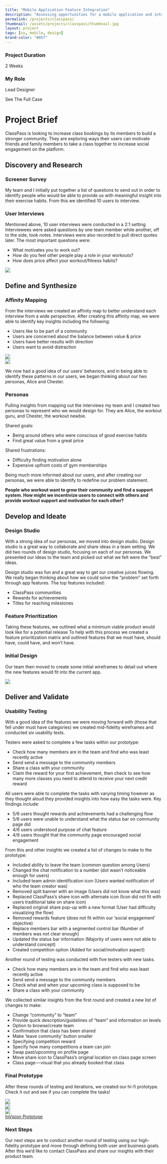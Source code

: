 ```yaml
---
title: "Mobile Application Feature Integration"
description: "Assessing opportunities for a mobile application and integrating them into the current mobile app."
permalink: /projects/classpass/
thumbnail: /assets/projects/classpass/thumbnail.jpg
layout: project
tags: [ux, mobile, design]
brand-color: "#05f"
---
```

<div id="hero" style="background-image: url({{ page.thumbnail }});"></div>
<div class="overview wrap">
  <div class="container">
    <div>
      <h3>Project Duration</h3>
      <p>2 Weeks</p>
    </div>
    <div>
      <h3>My Role</h3>
      <p>Lead Designer</p>
    </div>
    <div>
      <a class="btn disabled" style="background-color:{{ page.brand-color }};">See The Full Case</a>
    </div>
  </div>
</div>
<div class="brief wrap" style="background-color:{{ page.brand-color }};">
  <div class="container">
    <h1>Project Brief</h1>
    <p>
      ClassPass is looking to increase class bookings by its members to build a stronger community. They are exploring ways their users can motivate friends and family members to take a class together to increase social engagement on the platform.
    </p>
  </div>
</div>
<div class="article wrap">
  <div class="container">
    <div class="row">
      <div>
        <h2 class="sticky" style="color:{{ page.brand-color }}">Discovery and Research</h2>
      </div>
      <div>
        <h3>Screener Survey</h3>
        <p>
          My team and I initially put together a list of questions to send out in order to identify people who would be able to provide us with meaningful insight into their exercise habits. From this we identified 10 users to interview.
        </p>
        <h3>User Interviews</h3>
        <p>
          Mentioned above, 10 user interviews were conducted in a 2:1 setting. Interviewees were asked questions by one team member while another, off to the side, took notes. Interviews were also recorded to pull direct quotes later. The most important questions were:
        </p>
        <ul>
          <li>What motivates you to work out?</li>
          <li>How do you feel other people play a role in your workouts?</li>
          <li>How does price affect your workout/fitness habits?</li>
        </ul>
        <img src="/assets/projects/classpass/interview.jpg">
      </div>
    </div>
    <div class="row">
      <div>
        <h2 style="color:{{ page.brand-color }}">Define and Synthesize</h2>
      </div>
      <div>
        <h3>Affinity Mapping</h3>
        <p>
          From the interviews we created an affinity map to better understand each interview from a wide perspective. After creating this affinity map, we were able to identify key insights including the following:
        </p>
        <ul>
          <li>Users like to be part of a community</li>
          <li>Users are concerned about the balance between value & price</li>
          <li>Users have better results with direction</li>
          <li>Users want to avoid distraction</li>
        </ul>
        <div class="double">
          <div>
            <img src="/assets/projects/classpass/map2.jpg">
          </div>
          <div>
            <img src="/assets/projects/classpass/map.jpg">
          </div>
        </div>
        <p>
          We now had a good idea of our users’ behaviors, and in being able to identify these patterns in our users, we began thinking about our two personas, Alice and Chester.
        </p>
        <h3>Personas</h3>
        <p>
          Pulling insights from mapping out the interviews my team and I created two personas to represent who we would design for. They are Alice, the workout guru, and Chester, the workout newbie.
        </p>
        <div class="double">
          <div>
          <p>
            Shared goals:
          </p>
          <ul>
            <li>Being around others who were conscious of good exercise habits</li>
            <li>Find great value from a great price</li>
          </ul>
          </div>
          <div>
            <p>
              Shared frustrations:
            </p>
            <ul>
              <li>Difficulty finding motivation alone</li>
              <li>Expensive upfront costs of gym memberships</li>
            </ul>
          </div>
        </div>
        <p>
          Being much more informed about our users, and after creating our personas, we were able to identify to redefine our problem statement.
        </p>
        <p>
          <strong>People who workout want to grow their community and find a support system. How might we incentivize users to connect with others and provide workout support and motivation for each other?</strong>
        </p>
      </div>
    </div>
    <div class="row">
      <div>
        <h2 style="color:{{ page.brand-color }}">Develop and Ideate</h2>
      </div>
      <div>
        <h3>Design Studio</h3>
        <p>
          With a strong idea of our personas, we moved into design studio. Design studio is a great way to collaborate and share ideas in a team setting. We did two rounds of design studio, focusing on each of our personas. We presented our ideas to the team and picked out what we felt were the “best” ideas.
        </p>
        <p>
          Design studio was fun and a great way to get our creative juices flowing. We really began thinking about how we could solve the “problem” set forth through app features. The top features included:
        </p>
        <ul>
          <li>ClassPass communities</li>
          <li>Rewards for achievements</li>
          <li>Titles for reaching milestones</li>
        </ul>
        <h3>Feature Prioritization</h3>
        <p>
          Taking these features, we outlined what a minimum viable product would look like for a potential release
          To help with this process we created a feature prioritization matrix and outlined features that we must have, should have, could have, and won’t have.
        </p>
        <h3>Initial Design</h3>
        <p>
          Our team then moved to create some initial wireframes to detail out where the new features would fit into the current app.
        </p>
        <img src="/assets/projects/classpass/studio.jpg">
      </div>
    </div>
    <div class="row">
      <div>
        <h2 style="color:{{ page.brand-color }}">Deliver and Validate</h2>
      </div>
      <div>
        <h3>Usability Testing</h3>
        <p>
          With a good idea of the features we were moving forward with (those that fell under must have categories) we created mid-fidelity wireframes and conducted six usability tests.
        </p>
        <div class="double">
          <div>
            <p>
              Testers were asked to complete a few tasks within our prototype:
            </p>
            <ul>
              <li>Check how many members are in the team and find who was least recently active</li>
              <li>Send send a message to the community members</li>
              <li>Share a class with your community</li>
              <li>Claim the reward for your first achievement, then check to see how many more classes you need to attend to receive your next credit reward</li>
            </ul>
          </div>
          <div>
            <p>
              All users were able to complete the tasks with varying timing however as they thought aloud they provided insights into how easy the tasks were. Key findings include:
            </p>
            <ul>
              <li>5/6 users thought rewards and achievements had a challenging flow</li>
              <li>5/6 users were unable to understand what the status bar on community page did</li>
              <li>4/6 users understood purpose of chat feature</li>
              <li>4/6 users thought that the community page encouraged social engagement</li>
            </ul>
          </div>
        </div>
        <p>
          From this and other insights we created a list of changes to make to the prototype:
        </p>
        <ul>
          <li>Included ability to leave the team (common question among Users)</li>
          <li>Changed the chat notification to a number (dot wasn’t noticeable enough for users)</li>
          <li>Included team admin identification icon (Users wanted notification of who the team creator was)</li>
          <li>Removed split banner with an image (Users did not know what this was)</li>
          <li>Replaced ClassPass’s share icon with alternate icon (Icon did not fit with users traditional take on share icon)</li>
          <li>Replaced original share pop-up with a new format (User had difficulty visualizing the flow)</li>
          <li>Removed rewards feature (does not fit within our ‘social engagement’ objective)</li>
          <li>Replace members bar with a segmented control bar (Number of members was not clear enough)</li>
          <li>Updated the status bar information (Majority of users were not able to understand concept)</li>
          <li>Created competition option (Added for social/motivation aspect)</li>
        </ul>
        <p>
          Another round of testing was conducted with five testers with new tasks.
        </p>
        <ul>
          <li>Check how many members are in the team and find who was least recently active</li>
          <li>Send send a message to the community members</li>
          <li>Check what and when your upcoming class is supposed to be</li>
          <li>Share a class with your community</li>
        </ul>
        <p>
          We collected similar insights from the first round and created a new list of changes to make:
        </p>
        <ul>
          <li>Change “community” to “team”</li>
          <li>Provide quick description/guidelines of “team” and information on levels</li>
          <li>Option to browse/create team</li>
          <li>Confirmation that class has been shared</li>
          <li>Make ‘leave community’ button smaller</li>
          <li>Specifying competition reward</li>
          <li>Specify how many competitions a team can join</li>
          <li>Swap past/upcoming on profile page</li>
          <li>Move share icon to ClassPass’s original location on class page screen</li>
          <li>Class page — visual that you already booked that class</li>
        </ul>
        <h3>Final Prototype</h3>
        <p>
          After these rounds of testing and iterations, we created our hi-fi prototype. Check it out and see if you can complete the  tasks!
        </p>
        <div class="triple">
          <div>
            <img class="screen" src="/assets/projects/classpass/screen4.jpg"/>
          </div>
          <div>
            <img class="screen" src="/assets/projects/classpass/screen2.jpg"/>
          </div>
          <div>
            <img class="screen" src="/assets/projects/classpass/screen3.jpg"/>
          </div>
        </div>
        <a target="_blank" href="https://invis.io/HANBMMGD7EF" class="btn" style="background-color:{{ page.brand-color }}">InVision Prototype</a>
        <h3>Next Steps</h3>
        <p>
          Our next steps are to conduct another round of testing using our high-fidelity prototype and move through defining both user and business goals. After this we’d like to contact ClassPass and share our insights with their product team.
        </p>
      </div>
    </div>
  </div>
</div>
